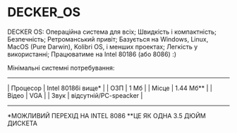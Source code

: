 # DECKER_OS
DECKER OS:
Операційна система для всіх;
Швидкість і компактність;
Безпечність;
Ретроманський привіт;
Базується на Windows, Linux, MacOS (Pure Darwin), Kolibri OS, і менших проектах;
Легкість у використанні;
Працюватиме на Intel 80186 (або 8086) :)

Мінімальні системні потребування:
_____________________________________
| Процесор | Intel 80186і вище*     |
| ОЗП      | 1 Мб                   |
| Місце    | 1.44 Мб**              |
| Відео    | VGA                    |
| Звук     | відсутній/PC-speacker  |
_____________________________________

*МОЖЛИВИЙ ПЕРЕХІД НА INTEL 8086
**ЦЕ ЯК ОДНА 3.5 ДЮЙМ ДИСКЕТА
